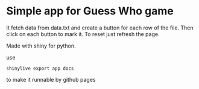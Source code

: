 # Simple app for Guess Who game

It fetch data from data.txt and create a button for each row of the file. Then click on each button to mark it.
To reset just refresh the page.

Made with shiny for python.

use 
```
shinylive export app docs
```
to make it runnable by github pages
